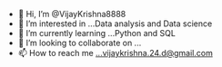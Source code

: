 - 👋 Hi, I’m @VijayKrishna8888
- 👀 I’m interested in ...Data analysis and Data science
- 🌱 I’m currently learning ...Python and SQL
- 💞️ I’m looking to collaborate on ...
- 📫 How to reach me ...vijaykrishna.24.d@gmail.com

<!---
VijayKrishna8888/VijayKrishna8888 is a ✨ special ✨ repository because its `README.md` (this file) appears on your GitHub profile.
You can click the Preview link to take a look at your changes.
--->
